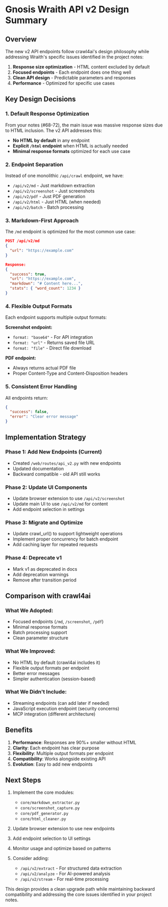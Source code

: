 # Gnosis Wraith API v2 Design Summary

## Overview

The new v2 API endpoints follow crawl4ai's design philosophy while addressing Wraith's specific issues identified in the project notes:

1. **Response size optimization** - HTML content excluded by default
2. **Focused endpoints** - Each endpoint does one thing well
3. **Clean API design** - Predictable parameters and responses
4. **Performance** - Optimized for specific use cases

## Key Design Decisions

### 1. Default Response Optimization

From your notes (#68-72), the main issue was massive response sizes due to HTML inclusion. The v2 API addresses this:

- **No HTML by default** in any endpoint
- **Explicit `/html` endpoint** when HTML is actually needed
- **Minimal response formats** optimized for each use case

### 2. Endpoint Separation

Instead of one monolithic `/api/crawl` endpoint, we have:

- `/api/v2/md` - Just markdown extraction
- `/api/v2/screenshot` - Just screenshots
- `/api/v2/pdf` - Just PDF generation
- `/api/v2/html` - Just HTML (when needed)
- `/api/v2/batch` - Batch processing

### 3. Markdown-First Approach

The `/md` endpoint is optimized for the most common use case:

```json
POST /api/v2/md
{
  "url": "https://example.com"
}

Response:
{
  "success": true,
  "url": "https://example.com",
  "markdown": "# Content here...",
  "stats": { "word_count": 1234 }
}
```

### 4. Flexible Output Formats

Each endpoint supports multiple output formats:

**Screenshot endpoint:**
- `format: "base64"` - For API integration
- `format: "url"` - Returns saved file URL
- `format: "file"` - Direct file download

**PDF endpoint:**
- Always returns actual PDF file
- Proper Content-Type and Content-Disposition headers

### 5. Consistent Error Handling

All endpoints return:
```json
{
  "success": false,
  "error": "Clear error message"
}
```

## Implementation Strategy

### Phase 1: Add New Endpoints (Current)
- Created `/web/routes/api_v2.py` with new endpoints
- Updated documentation
- Backward compatible - old API still works

### Phase 2: Update UI Components
- Update browser extension to use `/api/v2/screenshot`
- Update main UI to use `/api/v2/md` for content
- Add endpoint selection in settings

### Phase 3: Migrate and Optimize
- Update crawl_url() to support lightweight operations
- Implement proper concurrency for batch endpoint
- Add caching layer for repeated requests

### Phase 4: Deprecate v1
- Mark v1 as deprecated in docs
- Add deprecation warnings
- Remove after transition period

## Comparison with crawl4ai

### What We Adopted:
- Focused endpoints (`/md`, `/screenshot`, `/pdf`)
- Minimal response formats
- Batch processing support
- Clean parameter structure

### What We Improved:
- No HTML by default (crawl4ai includes it)
- Flexible output formats per endpoint
- Better error messages
- Simpler authentication (session-based)

### What We Didn't Include:
- Streaming endpoints (can add later if needed)
- JavaScript execution endpoint (security concerns)
- MCP integration (different architecture)

## Benefits

1. **Performance**: Responses are 90%+ smaller without HTML
2. **Clarity**: Each endpoint has clear purpose
3. **Flexibility**: Multiple output formats per endpoint
4. **Compatibility**: Works alongside existing API
5. **Evolution**: Easy to add new endpoints

## Next Steps

1. Implement the core modules:
   - `core/markdown_extractor.py`
   - `core/screenshot_capture.py`
   - `core/pdf_generator.py`
   - `core/html_cleaner.py`

2. Update browser extension to use new endpoints

3. Add endpoint selection to UI settings

4. Monitor usage and optimize based on patterns

5. Consider adding:
   - `/api/v2/extract` - For structured data extraction
   - `/api/v2/analyze` - For AI-powered analysis
   - `/api/v2/stream` - For real-time processing

This design provides a clean upgrade path while maintaining backward compatibility and addressing the core issues identified in your project notes.
